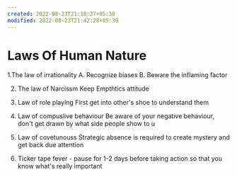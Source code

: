 ```yaml
---
created: 2022-08-23T21:18:27+05:30
modified: 2022-08-23T21:42:28+05:30
---
```


# Laws Of Human Nature

1.The law of irrationality
    A. Recognize biases
    B. Beware the inflaming factor
   


2. The law of Narcissm
   Keep Empthtics attitude 
   

3. Law of role playing
     First get into other's shoe to understand them

4. Law of compuslive behaviour
   Be aware of your negative behaviour, don't get drawn by what side people show to u


5. Law of covetunouss
Strategic absence is required to create mystery and get back due attention

6. Ticker tape fever - pause for 1-2 days before taking action so that you know what's really important
